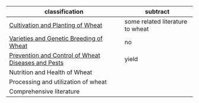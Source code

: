 |classification|subtract|
|--------------|--------|
|[Cultivation and Planting of Wheat](d:\blog\001\genome.md)| some related literature to wheat|
|[Varieties and Genetic Breeding of Wheat](d:\blog\001\Literature.md)|no
|[Prevention and Control of Wheat Diseases and Pests](d:\blog\001\Literature\yield.md)|yield
|Nutrition and Health of Wheat|
|Processing and utilization of wheat
|Comprehensive literature